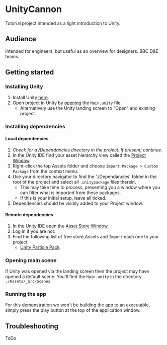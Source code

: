 # UnityCannon
Tutorial project intended as a light introduction to Unity.

## Audience
Intended for engineers, but useful as an overview for designers. BBC D&E teams.

## Getting started

### Installing Unity
1. Install Unity [here](https://unity3d.com/get-unity/download).
1. Open project in Unity by [opening](https://answers.unity.com/questions/29138/how-do-i-open-an-existing-project-in-unity.html) the `Main.unity` file.
	* Alternatively use the Unity landing screen to "Open" and existing project.

### Installing dependencies
#### Local dependencies
1. *Check for a /Dependancies directory in the project. If present; continue.*
1. In the Unity IDE find your asset hierarchy view called the [Project Window](https://docs.unity3d.com/Manual/ProjectView.html).
1. Right-click the top Assets folder and choose `Import Package > Custom Package` from the context menu.
1. Use your directory navigator to find the './Dependancies' folder in the root of the project and select all `.unitypackage` files therein.
	* This may take time to process, presenting you a window where you can filter what is imported from these packages.
	* If this is your initial setup, leave all ticked.
1. Dependencies should be visibly added to your Project window.

#### Remote dependencies
1. In the Unity IDE open the [Asset Store Window](https://docs.unity3d.com/Manual/AssetStore.html).
1. Log in if you are not.
1. Find the following list of free store Assets and `Import` each one to your project.
	* [Unity Particle Pack](https://www.assetstore.unity3d.com/en/?stay#!/content/73777).

### Opening main scene
If Unity was opened via the landing screen then the project may have opened a default scene.
You'll find the `Main.unity` in the directory `./Assets/_Src/Scenes`

### Running the app
For this demonstration we won't be building the app to an executable, simply press the play button at the top of the application window.

## Troubleshooting
ToDo
